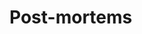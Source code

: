 # Post-mortems

<!--

Whenever there is a significant outage to any of our production systems, or similar mishap, the people involved are required to write a post-mortem document.

This document describes the incident, including title, summary, impact, timeline, root cause(s), what worked/didn't work, and action items.

The focus of this document is on the problems and how to avoid them in the future, not on the people or apportioning blame.

The impact section tries to quantify the effect of the incident, in terms of duration of outage, number of lost queries (or failed RPCs, etc) and revenue.

The timeline section gives a timeline of events leading up to the outage and the steps taken to diagnose and rectify it.

The what worked / didn't work section describes the lesson learnt — which practices helped to quickly detect and resolve the issue, what went wrong, and what concrete actions (preferably logged in the task tracker) can be taken to reduce the likelihood and/or severity of similar problems in the future.

The post-mortem document is elevated to the product owner and the feedback is used to improve how we do engineering...

-->
